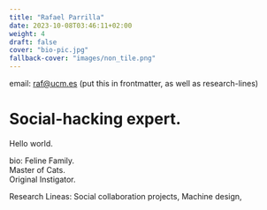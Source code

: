 ```yaml
---
title: "Rafael Parrilla"
date: 2023-10-08T03:46:11+02:00
weight: 4
draft: false
cover: "bio-pic.jpg"
fallback-cover: "images/non_tile.png"
---
```


email: raf@ucm.es 
(put this in frontmatter, as well as research-lines)
# Social-hacking expert.
Hello world.

bio: Feline Family.  
Master of Cats.  
Original Instigator.  

Research Lineas:
Social collaboration projects, Machine design, 
